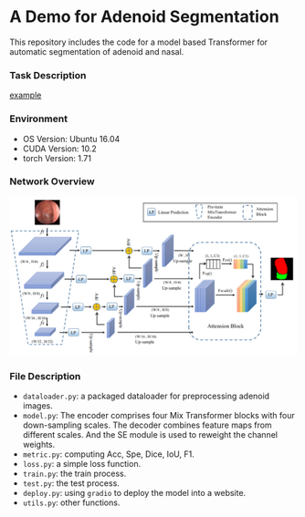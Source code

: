 # A Demo for Adenoid Segmentation
This repository includes the code for a model based Transformer for automatic segmentation of adenoid and nasal.

### Task Description
[example](imgs/example_img.png)


### Environment
- OS Version: Ubuntu 16.04
- CUDA Version: 10.2
- torch Version: 1.71

### Network Overview
![Network](imgs/Network.png)




### File Description
- `dataloader.py`: a packaged dataloader for preprocessing adenoid images.
- `model.py`: The encoder comprises four Mix Transformer blocks with four down-sampling scales. The decoder combines feature maps from different scales. And the SE module is used to reweight the channel weights.
- `metric.py`: computing Acc, Spe, Dice, IoU, F1.
- `loss.py`: a simple loss function.
- `train.py`: the train process.
- `test.py`: the test process.
- `deploy.py`: using `gradio` to deploy the model into a website.
- `utils.py`: other functions.

